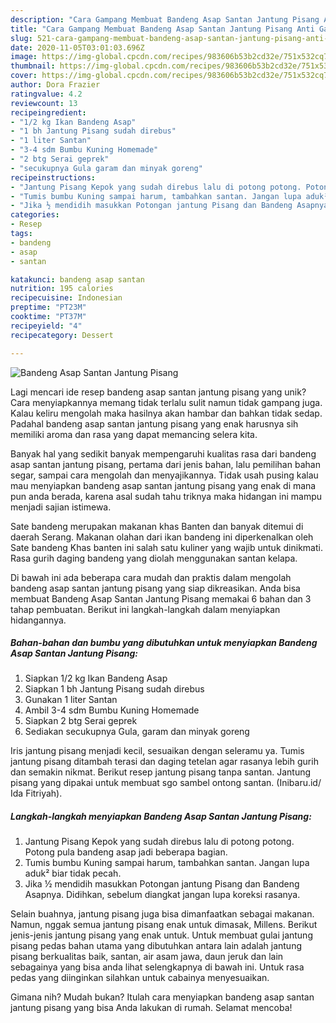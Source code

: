 ```yaml
---
description: "Cara Gampang Membuat Bandeng Asap Santan Jantung Pisang Anti Gagal"
title: "Cara Gampang Membuat Bandeng Asap Santan Jantung Pisang Anti Gagal"
slug: 521-cara-gampang-membuat-bandeng-asap-santan-jantung-pisang-anti-gagal
date: 2020-11-05T03:01:03.696Z
image: https://img-global.cpcdn.com/recipes/983606b53b2cd32e/751x532cq70/bandeng-asap-santan-jantung-pisang-foto-resep-utama.jpg
thumbnail: https://img-global.cpcdn.com/recipes/983606b53b2cd32e/751x532cq70/bandeng-asap-santan-jantung-pisang-foto-resep-utama.jpg
cover: https://img-global.cpcdn.com/recipes/983606b53b2cd32e/751x532cq70/bandeng-asap-santan-jantung-pisang-foto-resep-utama.jpg
author: Dora Frazier
ratingvalue: 4.2
reviewcount: 13
recipeingredient:
- "1/2 kg Ikan Bandeng Asap"
- "1 bh Jantung Pisang sudah direbus"
- "1 liter Santan"
- "3-4 sdm Bumbu Kuning Homemade"
- "2 btg Serai geprek"
- "secukupnya Gula garam dan minyak goreng"
recipeinstructions:
- "Jantung Pisang Kepok yang sudah direbus lalu di potong potong. Potong pula bandeng asap jadi beberapa bagian."
- "Tumis bumbu Kuning sampai harum, tambahkan santan. Jangan lupa aduk² biar tidak pecah."
- "Jika ½ mendidih masukkan Potongan jantung Pisang dan Bandeng Asapnya. Didihkan, sebelum diangkat jangan lupa koreksi rasanya."
categories:
- Resep
tags:
- bandeng
- asap
- santan

katakunci: bandeng asap santan 
nutrition: 195 calories
recipecuisine: Indonesian
preptime: "PT23M"
cooktime: "PT37M"
recipeyield: "4"
recipecategory: Dessert

---
```



![Bandeng Asap Santan Jantung Pisang](https://img-global.cpcdn.com/recipes/983606b53b2cd32e/751x532cq70/bandeng-asap-santan-jantung-pisang-foto-resep-utama.jpg)

Lagi mencari ide resep bandeng asap santan jantung pisang yang unik? Cara menyiapkannya memang tidak terlalu sulit namun tidak gampang juga. Kalau keliru mengolah maka hasilnya akan hambar dan bahkan tidak sedap. Padahal bandeng asap santan jantung pisang yang enak harusnya sih memiliki aroma dan rasa yang dapat memancing selera kita.

Banyak hal yang sedikit banyak mempengaruhi kualitas rasa dari bandeng asap santan jantung pisang, pertama dari jenis bahan, lalu pemilihan bahan segar, sampai cara mengolah dan menyajikannya. Tidak usah pusing kalau mau menyiapkan bandeng asap santan jantung pisang yang enak di mana pun anda berada, karena asal sudah tahu triknya maka hidangan ini mampu menjadi sajian istimewa.

Sate bandeng merupakan makanan khas Banten dan banyak ditemui di daerah Serang. Makanan olahan dari ikan bandeng ini diperkenalkan oleh Sate bandeng Khas banten ini salah satu kuliner yang wajib untuk dinikmati. Rasa gurih daging bandeng yang diolah menggunakan santan kelapa.


Di bawah ini ada beberapa cara mudah dan praktis dalam mengolah bandeng asap santan jantung pisang yang siap dikreasikan. Anda bisa membuat Bandeng Asap Santan Jantung Pisang memakai 6 bahan dan 3 tahap pembuatan. Berikut ini langkah-langkah dalam menyiapkan hidangannya.

<!--inarticleads1-->

##### Bahan-bahan dan bumbu yang dibutuhkan untuk menyiapkan Bandeng Asap Santan Jantung Pisang:

1. Siapkan 1/2 kg Ikan Bandeng Asap
1. Siapkan 1 bh Jantung Pisang sudah direbus
1. Gunakan 1 liter Santan
1. Ambil 3-4 sdm Bumbu Kuning Homemade
1. Siapkan 2 btg Serai geprek
1. Sediakan secukupnya Gula, garam dan minyak goreng


Iris jantung pisang menjadi kecil, sesuaikan dengan seleramu ya. Tumis jantung pisang ditambah terasi dan daging tetelan agar rasanya lebih gurih dan semakin nikmat. Berikut resep jantung pisang tanpa santan. Jantung pisang yang dipakai untuk membuat sgo sambel ontong santan. (Inibaru.id/ Ida Fitriyah). 

<!--inarticleads2-->

##### Langkah-langkah menyiapkan Bandeng Asap Santan Jantung Pisang:

1. Jantung Pisang Kepok yang sudah direbus lalu di potong potong. Potong pula bandeng asap jadi beberapa bagian.
1. Tumis bumbu Kuning sampai harum, tambahkan santan. Jangan lupa aduk² biar tidak pecah.
1. Jika ½ mendidih masukkan Potongan jantung Pisang dan Bandeng Asapnya. Didihkan, sebelum diangkat jangan lupa koreksi rasanya.


Selain buahnya, jantung pisang juga bisa dimanfaatkan sebagai makanan. Namun, nggak semua jantung pisang enak untuk dimasak, Millens. Berikut jenis-jenis jantung pisang yang enak untuk. Untuk membuat gulai jantung pisang pedas bahan utama yang dibutuhkan antara lain adalah jantung pisang berkualitas baik, santan, air asam jawa, daun jeruk dan lain sebagainya yang bisa anda lihat selengkapnya di bawah ini. Untuk rasa pedas yang diinginkan silahkan untuk cabainya menyesuaikan. 

Gimana nih? Mudah bukan? Itulah cara menyiapkan bandeng asap santan jantung pisang yang bisa Anda lakukan di rumah. Selamat mencoba!
